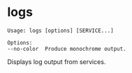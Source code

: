 <!--[metadata]>
+++
title = "logs"
description = "Displays log output from services."
keywords = ["fig, composition, compose, docker, orchestration, cli,  logs"]
[menu.main]
parent = "smn_compose_cli"
+++
<![end-metadata]-->

# logs

```
Usage: logs [options] [SERVICE...]

Options:
--no-color  Produce monochrome output.
```

Displays log output from services.
